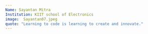 ```yaml
---
Name: Sayantan Mitra
Institution: KIIT school of Electronics
image:  Sayantan07.jpeg
quote: "Learning to code is learning to create and innovate."
---
```

